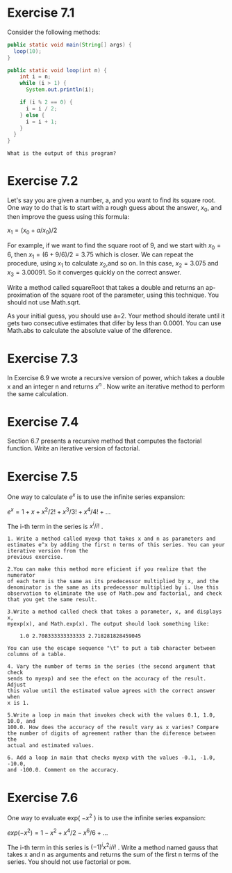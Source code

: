 # Exercise 7.1

Consider the following methods:

```java
public static void main(String[] args) {
  loop(10);
}

public static void loop(int n) {
    int i = n;
    while (i > 1) {
      System.out.println(i);

    if (i % 2 == 0) {
      i = i / 2;
    } else {
      i = i + 1;
    }
  }
}
```

    What is the output of this program?
  
  
 # Exercise 7.2
 
Let's say you are given a number, a, and you want to find
its square root. One way to do that is to start with a rough guess about the
answer,  $x_0$, and then improve the guess using this formula:

  $x_1 = (x_0 + a/x_0)/2$
  
For example, if we want to find the square root of 9, and we start with $x_0=6$,
then $x_1 = (6+9/6)/2=3.75$ which is closer. We can repeat the procedure,
using $x_1$ to calculate $x_2$,and so on. In this case, $x_2=3.075$ and $x_3=3.00091$.
So it converges quickly on the correct answer.

Write a method called squareRoot that takes a double and returns an ap-
proximation of the square root of the parameter, using this technique. You
should not use Math.sqrt.

As your initial guess, you should use a=2. Your method should iterate until
it gets two consecutive estimates that difer by less than 0.0001. You can use
Math.abs to calculate the absolute value of the diference.

# Exercise 7.3

In Exercise 6.9 we wrote a recursive version of power, which
takes a double x and an integer n and returns $x^n$ . Now write an iterative
method to perform the same calculation.

# Exercise 7.4

Section 6.7 presents a recursive method that computes the
factorial function. Write an iterative version of factorial.

# Exercise 7.5

One way to calculate $e^x$ is to use the infinite series expansion:

$e^x=1+x+x^2/2!+x^3/3!+x^4/4!+...$

The i-th term in the series is $x^i/i!$ .

    1. Write a method called myexp that takes x and n as parameters and
    estimates e^x by adding the first n terms of this series. You can your iterative version from the
    previous exercise.

    2.You can make this method more eficient if you realize that the numerator
    of each term is the same as its predecessor multiplied by x, and the
    denominator is the same as its predecessor multiplied by i. Use this
    observation to eliminate the use of Math.pow and factorial, and check
    that you get the same result.

    3.Write a method called check that takes a parameter, x, and displays x,
    myexp(x), and Math.exp(x). The output should look something like:

        1.0 2.708333333333333 2.718281828459045

    You can use the escape sequence "\t" to put a tab character between
    columns of a table.

    4. Vary the number of terms in the series (the second argument that check
    sends to myexp) and see the efect on the accuracy of the result. Adjust
    this value until the estimated value agrees with the correct answer when
    x is 1.

    5.Write a loop in main that invokes check with the values 0.1, 1.0, 10.0, and
    100.0. How does the accuracy of the result vary as x varies? Compare
    the number of digits of agreement rather than the diference between the
    actual and estimated values.

    6. Add a loop in main that checks myexp with the values -0.1, -1.0, -10.0,
    and -100.0. Comment on the accuracy.
    
  # Exercise 7.6
  
  One way to evaluate exp( $-x^2$ ) is to use the infinite series
  expansion:
  
  $exp(-x^2)=1-x^2+x^4/2-x^6/6+...$
  
  The i-th term in this series is $(-1)^i x^2i / i!$ . Write a method named gauss that
  takes x and n as arguments and returns the sum of the first n terms of the
  series. You should not use factorial or pow.
